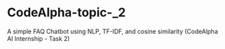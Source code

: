 # CodeAlpha-topic-_2
A simple FAQ Chatbot using NLP, TF-IDF, and cosine similarity (CodeAlpha AI Internship - Task 2)
